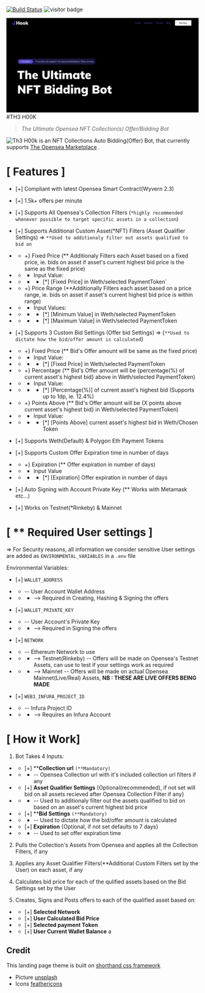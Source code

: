 
[![Build Status](https://travis-ci.org/joemccann/dillinger.svg?branch=master)](https://travis-ci.org/joemccann/dillinger) ![visitor badge](https://visitor-badge.glitch.me/badge?page_id=Capt-734gu3.h00k&left_color=white&right_color=purple&left_text=Pirates)

![image](/assets/images/hook.png)
#TH3 H00K
>_The Ultimate_ _Opensea NFT Collection(s) Offer/Bidding Bot_


![Th3 H00k]() is an NFT Collections Auto Bidding(Offer) Bot, that currently supports [The Opensea Marketplace](https://opensea.io) .


[ Features ]
=============
- [+] Compliant with latest Opensea Smart Contract(Wyvern 2.3)

- [+] 1.5k+ offers per minute

- [+] Supports All  Opensea's Collection Filters (`*highly recommended whenever possible to target specific assets in a collection`)

- [+] Supports Additional Custom Asset(*NFT) Filters  (Asset Qualifier Settings) => `**Used to additionaly filter out assets qualified to bid on`
- - +} Fixed Price (** Additionaly Filters each Asset based on a fixed price, ie. bids on asset if asset's current highest bid price is the same as the fixed price)
- - - Input Value:
- - - - [*] [Fixed Price] in Weth/selected PaymentToken`

- - +} Price Range  (**Additionally Filters each asset based on a price range, ie. bids on asset if  asset's current highest bid price is within range)
- - - Input Values:
- - - - [*] [Minimum Value] in Weth/selected PaymentToken
- - - - [*] [Maximum Value] in Weth/selected PaymentToken

- [+] Supports 3 Custom Bid Settings (Offer bid Settings) => {`**Used to dictate how the bid/offer amount is calculated`}
- - +} Fixed Price (** Bid's Offer amount will be same as the fixed price)
- - - Input Value:
- - - - [*] [Fixed Price] in Weth/selected PaymentToken

- - +} Percentage (** Bid's Offer amount will be {percentage(%) of current asset's highest bid} above in Weth/selected PaymentToken)
- - - Input Value:
- - - - [*]  [Percentage(%)] of current asset's highest bid (Supports up to 1dp, ie. 12.4%)

- - +} Points Above (** Bid's Offer amount will be {X points above current asset's highest bid} in Weth/selected PaymentToken)
- - - Input Value:
- - - - [*] [Points Above] current asset's highest bid in Weth/Chosen Token

- [+] Supports Weth(Default) & Polygon Eth Payment Tokens

- [+] Supports Custom Offer Expiration time in number of days
- - +} Expiration (** Offer expiration in number of days)
- - - Input Value
- - - - [*] [Expiration] Offer expiration in number of days
- [+] Auto Signing with Account Private Key (** Works with Metamask etc...)
- [+] Works on Testnet(*Rinkeby) & Mainnet


[ ** Required User settings ]
================================
=> For Security reasons, all information we consider sensitive User settings are added as `ENVIRONMENTAL_VARIABLES` in a `.env` file

Environmental Variables:
- [+] `WALLET_ADDRESS`
- - -- User Account Wallet Address
- - - --> Required in Creating, Hashing & Signing the offers

- [+] `WALLET_PRIVATE_KEY`
- - -- User Account's Private Key
- - -  --> Required in Signing the offers

- [+] `NETWORK`
- - -- Ethereum Network to use
- - - --> Testnet(Rinkeby) -- Offers will be made on Opensea's Testnet Assets, can use to test if your settings work as required
- - - --> Mainnet --  Offers will be made on actual Opensea Mainnet(Live/Real) Assets, **NB : THESE ARE LIVE OFFERS BEING MADE**

- [+] `WEB3_INFURA_PROJECT_ID`
- - -- Infura Project ID
- - - --> Requires an Infura Account

[ How it Work]
=================

1. Bot Takes 4 Inputs:
- - [+] \*\***Collection url** `(**Mandatory)`
- - - -- Opensea Collection url with it's included collection url filters if any

- - [+] **Asset Qualifier Settings** {Optional(recommended), if not set will bid on all assets recieved after Opensea Collection Filter if any}
- - - -- Used to additionaly filter out the assets qualified to bid on based on an asset's current highest bid price

- - [+] \*\***Bid Settings** `(**Mandatory)`
- - - -- Used to dictate how the bid/offer amount is calculated

- - [+] **Expiration** {Optional, if not set defaults to 7 days}
- - - -- Used to set offer expiration time


2. Pulls the Collection's Assets from Opensea and applies all the Collection Filters, if any


3. Applies any Asset Qualifier Filters(\*\*Additional Custom Filters set by the User) on each asset, if any

4. Calculates bid price for each of the qulified assets based on the Bid Settings set by the User

5. Creates, Signs and Posts offers to each of the qualified asset based on:
- - [+] **Selected Network**
- - [+] **User Calculated Bid Price**
- - [+] **Selected payment Token**
- - [+] **User Current Wallet Balance**
a




## Credit

This landing page theme is built on [shorthand css framework](https://github.com/shorthandcss/shorthand)



* Picture [unsplash](https://unsplash.com)
* Icons [feathericons](https://feathericons.com)
